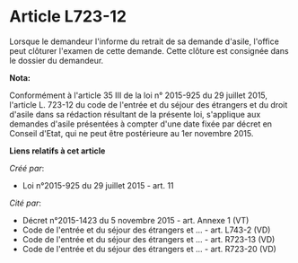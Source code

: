 # Article L723-12

Lorsque le demandeur l'informe du retrait de sa demande d'asile, l'office peut clôturer l'examen de cette demande. Cette
clôture est consignée dans le dossier du demandeur.

**Nota:**

Conformément à l'article 35 III de la loi n° 2015-925 du 29 juillet 2015, l'article L. 723-12 du code de l'entrée et du
séjour des étrangers et du droit d'asile dans sa rédaction résultant de la présente loi, s'applique aux demandes d'asile
présentées à compter d'une date fixée par décret en Conseil d'Etat, qui ne peut être postérieure au 1er novembre 2015.

**Liens relatifs à cet article**

_Créé par_:

  - Loi n°2015-925 du 29 juillet 2015 - art. 11

_Cité par_:

  - Décret n°2015-1423 du 5 novembre 2015 - art. Annexe 1 (VT)
  - Code de l'entrée et du séjour des étrangers et ... - art. L743-2 (VD)
  - Code de l'entrée et du séjour des étrangers et ... - art. R723-13 (VD)
  - Code de l'entrée et du séjour des étrangers et ... - art. R723-20 (VD)
